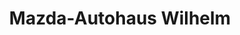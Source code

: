 ---
title: "Mazda-Autohaus Wilhelm"
url: /huellhorst/mazda-autohaus-wilhelm/
shop: Autowerkstatt
---